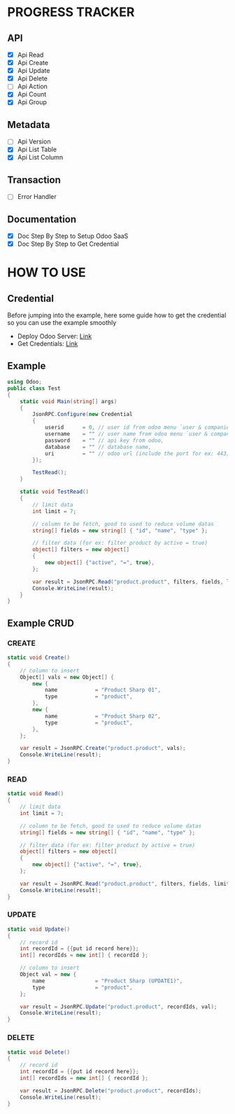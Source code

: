 # PROGRESS TRACKER
## API
- [x]   Api Read
- [x]   Api Create
- [x]   Api Update
- [x]   Api Delete
- [ ]   Api Action
- [x]   Api Count
- [x]   Api Group

## Metadata
- [ ]   Api Version
- [x]   Api List Table
- [x]   Api List Column

## Transaction
- [ ]   Error Handler

## Documentation
- [x]    Doc Step By Step to Setup Odoo SaaS
- [X]    Doc Step By Step to Get Credential

# HOW TO USE
## Credential
Before jumping into the example, here some guide how to get the credential so you can use the example smoothly

- Deploy Odoo Server: [Link](https://dev.to/paimonchan/how-to-try-odoo-without-self-deploy-5e7g)
- Get Credentials: [Link](https://dev.to/paimonchan/how-to-get-odoo-credential-for-api-32dh)

## Example
```csharp
using Odoo;
public class Test
{
    static void Main(string[] args)
    {
        JsonRPC.Configure(new Credential
        {
            userid      = 0, // user id from odoo menu `user & companies`
            username    = "" // user name from odoo menu `user & companies`,
            password    = "" // api key from odoo,
            database    = "" // database name,
            uri         = "" // odoo url (include the port for ex: 443)
        });

        TestRead();
    }

    static void TestRead()
    {
        // limit data
        int limit = 7;

        // column te be fetch, good to used to reduce volume datas
        string[] fields = new string[] { "id", "name", "type" };

        // filter data (for ex: filter product by active = true)
        object[] filters = new object[]
        {
            new object[] {"active", "=", true},
        };

        var result = JsonRPC.Read("product.product", filters, fields, limit);
        Console.WriteLine(result);
    }
}
```

## Example CRUD
### CREATE
```csharp
static void Create()
{
    // column to insert
    Object[] vals = new Object[] {
        new {
            name            = "Product Sharp 01",
            type            = "product",
        },
        new {
            name            = "Product Sharp 02",
            type            = "product",
        },
    };

    var result = JsonRPC.Create("product.product", vals);
    Console.WriteLine(result);
}

```

### READ
```csharp
static void Read()
{
    // limit data
    int limit = 7;

    // column te be fetch, good to used to reduce volume datas
    string[] fields = new string[] { "id", "name", "type" };

    // filter data (for ex: filter product by active = true)
    object[] filters = new object[]
    {
        new object[] {"active", "=", true},
    };

    var result = JsonRPC.Read("product.product", filters, fields, limit);
    Console.WriteLine(result);
}
```

### UPDATE
```csharp
static void Update()
{
    // record id
    int recordId = {{put id record here}};
    int[] recordIds = new int[] { recordId };

    // column to insert
    Object val = new {
        name                = "Product Sharp (UPDATE1)",
        type                = "product",
    };

    var result = JsonRPC.Update("product.product", recordIds, val);
    Console.WriteLine(result);
}
```

### DELETE
```csharp
static void Delete()
{
    // record id
    int recordId = {{put id record here}};
    int[] recordIds = new int[] { recordId };

    var result = JsonRPC.Delete("product.product", recordIds);
    Console.WriteLine(result);
}
```

